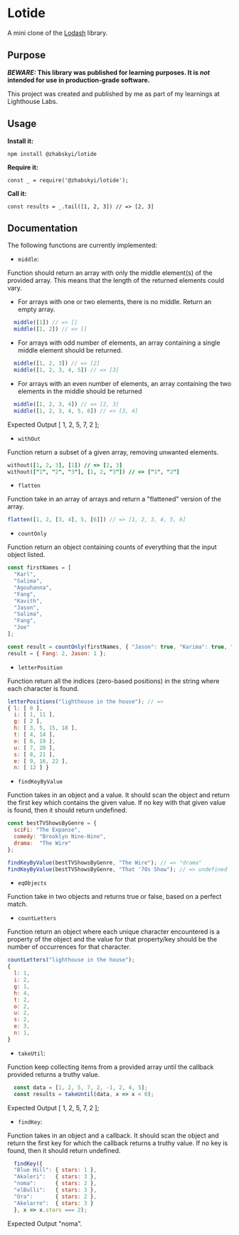 # Lotide

A mini clone of the [Lodash](https://lodash.com) library.

## Purpose

**_BEWARE:_ This library was published for learning purposes. It is _not_ intended for use in production-grade software.**

This project was created and published by me as part of my learnings at Lighthouse Labs. 

## Usage

**Install it:**

`npm install @zhabskyi/lotide`

**Require it:**

`const _ = require('@zhabskyi/lotide');`

**Call it:**

`const results = _.tail([1, 2, 3]) // => [2, 3]`

## Documentation

The following functions are currently implemented:

* `middle`:

Function should return an array with only the middle element(s) of the provided array. This means that the length of the returned elements could vary.

  * For arrays with one or two elements, there is no middle. Return an empty array.
```js
  middle([1]) // => []
  middle([1, 2]) // => []
```
  * For arrays with odd number of elements, an array containing a single middle element should be returned.
```js
  middle([1, 2, 3]) // => [2]
  middle([1, 2, 3, 4, 5]) // => [3]
```
  * For arrays with an even number of elements, an array containing the two elements in the middle should be returned
```js
  middle([1, 2, 3, 4]) // => [2, 3]
  middle([1, 2, 3, 4, 5, 6]) // => [3, 4]
```
Expected Output [ 1, 2, 5, 7, 2 ];

* `withOut`

Function return a subset of a given array, removing unwanted elements.
```j
without([1, 2, 3], [1]) // => [2, 3]
without(["1", "2", "3"], [1, 2, "3"]) // => ["1", "2"]
```
* `flatten`

Function take in an array of arrays and return a "flattened" version of the array.
```js
flatten([1, 2, [3, 4], 5, [6]]) // => [1, 2, 3, 4, 5, 6]
```

* `countOnly`

Function return an object containing counts of everything that the input object listed.

```js
const firstNames = [
  "Karl",
  "Salima",
  "Agouhanna",
  "Fang",
  "Kavith",
  "Jason",
  "Salima",
  "Fang",
  "Joe"
];

const result = countOnly(firstNames, { "Jason": true, "Karima": true, "Fang": true });
result = { Fang: 2, Jason: 1 };
```

* `letterPosition`

Function return all the indices (zero-based positions) in the string where each character is found.
```js
letterPositions("lighthouse in the house"); // =>
{ l: [ 0 ],
  i: [ 1, 11 ],
  g: [ 2 ],
  h: [ 3, 5, 15, 18 ],
  t: [ 4, 14 ],
  o: [ 6, 19 ],
  u: [ 7, 20 ],
  s: [ 8, 21 ],
  e: [ 9, 16, 22 ],
  n: [ 12 ] }
```

* `findKeyByValue`

Function takes in an object and a value. It should scan the object and return the first key which contains the given value. If no key with that given value is found, then it should return undefined.

```js
const bestTVShowsByGenre = {
  sciFi: "The Expanse",
  comedy: "Brooklyn Nine-Nine",
  drama:  "The Wire"
};

findKeyByValue(bestTVShowsByGenre, "The Wire"); // => "drama"
findKeyByValue(bestTVShowsByGenre, "That '70s Show"); // => undefined
```

* `eqObjects` 

Function take in two objects and returns true or false, based on a perfect match.

* `countLetters`

Function return an object where each unique character encountered is a property of the object and the value for that property/key should be the number of occurrences for that character.

```js
countLetters("lighthouse in the house");
{
  l: 1,
  i: 2,
  g: 1,
  h: 4,
  t: 2,
  o: 2,
  u: 2,
  s: 2,
  e: 3,
  n: 1,
}
```

* `takeUtil`:

Function keep collecting items from a provided array until the callback provided returns a truthy value.
```js
  const data = [1, 2, 5, 7, 2, -1, 2, 4, 5];
  const results = takeUntil(data, x => x < 0);
```
Expected Output [ 1, 2, 5, 7, 2 ];

* `findKey`:

Function takes in an object and a callback. It should scan the object and return the first key for which the callback returns a truthy value. If no key is found, then it should return undefined.
```js
  findKey({
  "Blue Hill": { stars: 1 },
  "Akaleri":   { stars: 3 },
  "noma":      { stars: 2 },
  "elBulli":   { stars: 3 },
  "Ora":       { stars: 2 },
  "Akelarre":  { stars: 3 }
  }, x => x.stars === 2);
```
Expected Output "noma".
